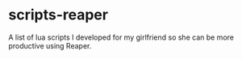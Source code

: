 # scripts-reaper
A list of lua scripts I developed for my girlfriend so she can be more productive using Reaper.
